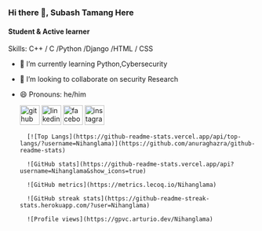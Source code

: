 ### Hi there 👋,  Subash Tamang Here 
#### Student & Active learner

Skills: C++ / C /Python /Django /HTML / CSS

- 🌱 I’m currently learning Python,Cybersecurity 
- 👯 I’m looking to collaborate on security Research 
- 😄 Pronouns: he/him 




   [<img src='https://cdn.jsdelivr.net/npm/simple-icons@3.0.1/icons/github.svg' alt='github' height='40'>](https://github.com/Nihanglama)  [<img   src='https://cdn.jsdelivr.net/npm/simple-icons@3.0.1/icons/linkedin.svg' alt='linkedin' height='40'>](https://www.linkedin.com/in/subash-tamag-/)  [<img                                src='https://cdn.jsdelivr.net/npm/simple-icons@3.0.1/icons/facebook.svg' alt='facebook' height='40'>](https://www.facebook.com/nihang.lama)  [<img src='https://cdn.jsdelivr.net/npm/simple-icons@3.0.1/icons/instagram.svg' alt='instagram' height='40'>](https://www.instagram.com/nihang_lama/)  

        [![Top Langs](https://github-readme-stats.vercel.app/api/top-langs/?username=Nihanglama)](https://github.com/anuraghazra/github-readme-stats)

        ![GitHub stats](https://github-readme-stats.vercel.app/api?username=Nihanglama&show_icons=true)  

        ![GitHub metrics](https://metrics.lecoq.io/Nihanglama)  

        ![GitHub streak stats](https://github-readme-streak-stats.herokuapp.com/?user=Nihanglama)  

        ![Profile views](https://gpvc.arturio.dev/Nihanglama)  

